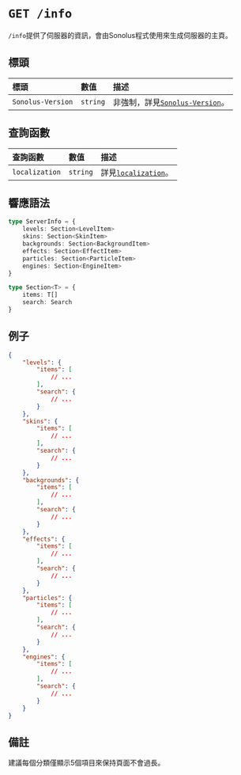 # `GET /info`

`/info`提供了伺服器的資訊，會由Sonolus程式使用來生成伺服器的主頁。

## 標頭

標頭 | 數值 | 描述
:-- | :-- | :--
`Sonolus-Version` | `string` | 非強制，詳見[`Sonolus-Version`](../headers/sonolus-version)。

## 查詢函數

查詢函數 | 數值 | 描述
:-- | :-- | :--
`localization` | `string` | 詳見[`localization`](../query-parameters/localization)。

## 響應語法

```ts
type ServerInfo = {
    levels: Section<LevelItem>
    skins: Section<SkinItem>
    backgrounds: Section<BackgroundItem>
    effects: Section<EffectItem>
    particles: Section<ParticleItem>
    engines: Section<EngineItem>
}

type Section<T> = {
    items: T[]
    search: Search
}
```

## 例子

```json
{
    "levels": {
        "items": [
            // ...
        ],
        "search": {
            // ...
        }
    },
    "skins": {
        "items": [
            // ...
        ],
        "search": {
            // ...
        }
    },
    "backgrounds": {
        "items": [
            // ...
        ],
        "search": {
            // ...
        }
    },
    "effects": {
        "items": [
            // ...
        ],
        "search": {
            // ...
        }
    },
    "particles": {
        "items": [
            // ...
        ],
        "search": {
            // ...
        }
    },
    "engines": {
        "items": [
            // ...
        ],
        "search": {
            // ...
        }
    }
}
```

## 備註

建議每個分類僅顯示5個項目來保持頁面不會過長。
